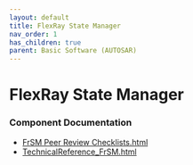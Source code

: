 ```yaml
---
layout: default
title: FlexRay State Manager
nav_order: 1
has_children: true
parent: Basic Software (AUTOSAR)
---
```

# FlexRay State Manager
### Component Documentation

- [FrSM Peer Review Checklists.html](doc/FrSM%20Peer%20Review%20Checklists.html)
- [TechnicalReference_FrSM.html](doc/TechnicalReference_FrSM.html)

